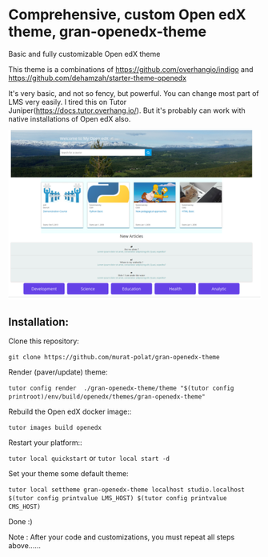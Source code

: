 # Comprehensive, custom Open edX theme,  gran-openedx-theme

Basic and fully customizable Open edX theme

This theme is a combinations of  https://github.com/overhangio/indigo  and https://github.com/dehamzah/starter-theme-openedx
 
 It's very basic, and not so fency, but  powerful. You can change most part of LMS very easily. I tired this on Tutor Juniper(https://docs.tutor.overhang.io/). But it's probably can work with native installations of Open edX also.

 ![](src/granV1.png)

 ## Installation:

 Clone this repository:

`git clone https://github.com/murat-polat/gran-openedx-theme`

 Render (paver/update) theme:

`tutor config render  ./gran-openedx-theme/theme "$(tutor config printroot)/env/build/openedx/themes/gran-openedx-theme" `

Rebuild the Open edX docker image::

`tutor images build openedx`


Restart your platform::


`tutor local quickstart`   or  `tutor local start -d`


Set your theme some default theme:

`tutor local settheme gran-openedx-theme localhost studio.localhost  $(tutor config printvalue LMS_HOST) $(tutor config printvalue CMS_HOST)`


Done :)

Note : After your code and customizations, you must repeat all steps above......
